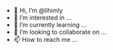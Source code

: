 - 👋 Hi, I’m @lihimly
- 👀 I’m interested in ...
- 🌱 I’m currently learning ...
- 💞️ I’m looking to collaborate on ...
- 📫 How to reach me ...

<!---
lihimly/lihimly is a ✨ special ✨ repository because its `README.md` (this file) appears on your GitHub profile.
You can click the Preview link to take a look at your changes.
--->
